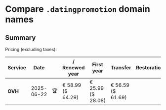 # Compare `.datingpromotion` domain names

## Summary

Pricing (excluding taxes):

| Service | Date |  | / Renewed year | First year | Transfer | Restoration |
|--|--|--|--|--|--|--|
| **OVH** | 2025-06-22 | 🏆 | € 58.99<br>($ 64.29) | € 25.99<br>($ 28.08) | € 56.59<br>($ 61.69) |  |
